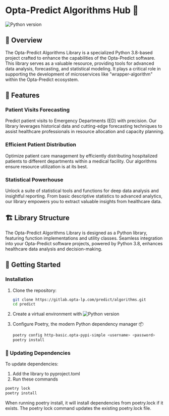 # Opta-Predict Algorithms Hub 🚀

![Python version](https://img.shields.io/badge/python-3.8-blue.svg)

## 🌟 Overview

The Opta-Predict Algorithms Library is a specialized Python 3.8-based project crafted to enhance the capabilities of the Opta-Predict software. This library serves as a valuable resource, providing tools for advanced data analysis, forecasting, and statistical modeling. It plays a critical role in supporting the development of microservices like "wrapper-algorithm" within the Opta-Predict ecosystem.

## 🧮 Features

### Patient Visits Forecasting

Predict patient visits to Emergency Departments (ED) with precision. Our library leverages historical data and cutting-edge forecasting techniques to assist healthcare professionals in resource allocation and capacity planning.

### Efficient Patient Distribution

Optimize patient care management by efficiently distributing hospitalized patients to different departments within a medical facility. Our algorithms ensure resource utilization is at its best.

### Statistical Powerhouse

Unlock a suite of statistical tools and functions for deep data analysis and insightful reporting. From basic descriptive statistics to advanced analytics, our library empowers you to extract valuable insights from healthcare data.

## 🏗️ Library Structure

The Opta-Predict Algorithms Library is designed as a Python library, featuring function implementations and utility classes. Seamless integration into your Opta-Predict software projects, powered by Python 3.8, enhances healthcare data analysis and decision-making.

## 🚀 Getting Started

### Installation

1. Clone the repository:

   ```sh
   git clone https://gitlab.opta-lp.com/predict/algorithms.git
   cd predict
   ```
   
2. Create a virtual environment with ![Python version](https://img.shields.io/badge/python-3.8-blue.svg)

3. Configure Poetry, the modern Python dependency manager 📦

    ```sh
    poetry config http-basic.opta-pypi-simple <username> <password>
    poetry install
   ```
### 🔄 Updating Dependencies

To update dependencies:

1. Add the library to pyproject.toml
2. Run these commands

````sh
poetry lock
poetry install
````

When running poetry install, it will install dependencies from poetry.lock if it exists. The poetry lock command updates the existing poetry.lock file.


